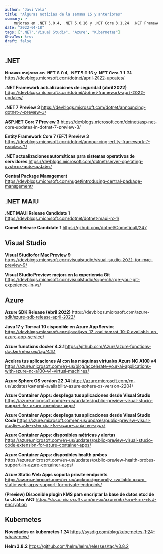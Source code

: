 ```yaml
---
author: "Javi Vela"
title: "Algunas noticias de la semana 15 y anteriores"
summary: >
    mejoras en .NET 6.0.4, .NET 5.0.16 y .NET Core 3.1.24, .NET Framework actuailizaciones de seguridad, .NET 7 preview 3, ASP.NET Core 7 preview 3, Central Package Management, .NET MAUI Release Candidate 1, Visual Studio for Mac Preview 9, Azure SDK Release (Abril 2022), Azure Container Apps,
date: "2022-04-18"
tags: [".NET","Visual Studio", "Azure", "Kubernetes"]
ShowToc: true
draft: false
---
```

## .NET
**Nuevas mejoras en .NET 6.0.4, .NET 5.0.16 y .NET Core 3.1.24**
https://devblogs.microsoft.com/dotnet/april-2022-updates/
<br/>
<!-- #dotnet #updates #release #april  -->

**.NET Framework actualizaciones de seguridad (abril 2022)**
https://devblogs.microsoft.com/dotnet/dotnet-framework-april-2022-updates/
<br/>
<!-- #dotnet #microsoft #security #netframework  #fullframework #cve -->

**.NET 7 Preview 3**
https://devblogs.microsoft.com/dotnet/announcing-dotnet-7-preview-3/
<br/>
<!-- #dotnet #microsoft #preview -->

**ASP.NET Core 7 Preview 3**
https://devblogs.microsoft.com/dotnet/asp-net-core-updates-in-dotnet-7-preview-3/
<br/>
<!-- #aspnet #core #preview --> 

**Entity Framework Core 7 (EF7) Preview 3**
https://devblogs.microsoft.com/dotnet/announcing-entity-framework-7-preview-3/
<br/>
<!-- #dotnet #microsoft #entityframework #preview -->

**.NET actualizaciones automáticas para sistemas operativos de servidores**
https://devblogs.microsoft.com/dotnet/server-operating-systems-auto-updates/
<br/>
<!-- #dotnet #microsoft #automatic #server #updates -->

**Central Package Management**
https://devblogs.microsoft.com/nuget/introducing-central-package-management/
<br/>
<!-- #nuget #centralpackage #management -->

## .NET MAIU 
**.NET MAUI Release Candidate 1** 
https://devblogs.microsoft.com/dotnet/dotnet-maui-rc-1/
<br/>
<!-- #dotnet #maui #releasecandidate #rc-->

**Comet Release Candidate 1**
https://github.com/dotnet/Comet/pull/247
<br/>
<!-- #dotnet #comet #releasecandidate #rc -->

## Visual Studio
**Visual Studio for Mac Preview 9**
https://devblogs.microsoft.com/visualstudio/visual-studio-2022-for-mac-preview-9/
<br/>
<!-- #visualstudio #microsoft #mac #preview -->

**Visual Studio Preview: mejora en la experiencia Git**
https://devblogs.microsoft.com/visualstudio/supercharge-your-git-experience-in-vs/
<br/>
<!-- #visualstudio #microsoft #git #supercharge -->


## Azure
**Azure SDK Release (Abril 2022)**
https://devblogs.microsoft.com/azure-sdk/azure-sdk-release-april-2022/
<br/>
<!-- #azure #microsoft #skd #release -->

**Java 17 y Tomcat 10 disponible en Azure App Service**
https://devblogs.microsoft.com/java/java-17-and-tomcat-10-0-available-on-azure-app-service/
<br/>
<!-- #azure #java #tomcat #appservice -->

**Azure functions docker 4.3.1**
https://github.com/Azure/azure-functions-docker/releases/tag/4.3.1
<br/>
<!-- #azure #functions #docker -->

**Acelera tus aplicaciones AI con las máquinas virtuales Azure NC A100 v4**
https://azure.microsoft.com/en-us/blog/accelerate-your-ai-applications-with-azure-nc-a100-v4-virtual-machines/
<br/>
<!-- #azure #microsoft #virtualmachines #ai -->

**Azure Sphere OS version 22.04**
https://azure.microsoft.com/en-us/updates/general-availability-azure-sphere-os-version-2204/
<br/>
<!-- #azure #microsoft #sphereos -->

**Azure Container Apps: despliega tus aplicaciones desde Visual Studio**
https://azure.microsoft.com/en-us/updates/public-preview-visual-studio-support-for-azure-container-apps/
<br/>
<!-- #azure #microsoft #containerapps #visualstudio -->

**Azure Container Apps: despliega tus aplicaciones desde Visual Studio Code**
https://azure.microsoft.com/en-us/updates/public-preview-visual-studio-code-extension-for-azure-container-apps/
<br/>
<!-- #azure #microsoft #containerapps #visualstudiocode -->

**Azure Container Apps: disponibles métricas y alertas**
https://azure.microsoft.com/en-us/updates/public-preview-visual-studio-code-extension-for-azure-container-apps/
<br/>
<!-- #azure #microsoft #containerapps #metrics #alerts -->

**Azure Container Apps: disponibles health probes**
https://azure.microsoft.com/en-us/updates/public-preview-health-probes-support-in-azure-container-apps/
<br/>
<!-- #azure #microsoft #containerapps #healthprobes -->

**Azure Static Web Apps soporta private endpoints**
https://azure.microsoft.com/en-us/updates/generally-available-azure-static-web-apps-support-for-private-endpoints/
<br/>
<!-- #azure #microsoft #staticwebapps #privateendpoints -->

**(Preview) Disponible plugin KMS para encriptar la base de datos etcd de tu clúster AKS**
https://docs.microsoft.com/en-us/azure/aks/use-kms-etcd-encryption
<br/>
<!-- #azure #microsoft #aks #kms #preview #etcd #enencryption -->

## Kubernetes
**Novedades en kubernetes 1.24**
https://sysdig.com/blog/kubernetes-1-24-whats-new/
<br/>
<!-- #kubernetes #release #1.24 -->

**Helm 3.8.2**
https://github.com/helm/helm/releases/tag/v3.8.2
<br/>
<!-- #kubernetes #helm -->
